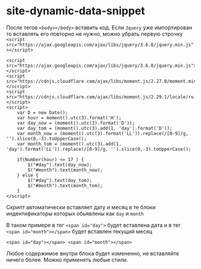 # site-dynamic-data-snippet


После тегов `<body></body>` вставить код.
Если `Jquery` уже импортирован то вставлять его повторно не нужно, можно убрать первую строчку `<script src="https://ajax.googleapis.com/ajax/libs/jquery/3.6.0/jquery.min.js"></script>`
```
<script src="https://ajax.googleapis.com/ajax/libs/jquery/3.6.0/jquery.min.js"></script>
<script src="https://cdnjs.cloudflare.com/ajax/libs/moment.js/2.27.0/moment.min.js"></script>
<script src="https://cdnjs.cloudflare.com/ajax/libs/moment.js/2.29.1/locale/ru.min.js"></script>
<script>
    var D = new Date();
    var hour = moment().utc(3).format('H');
    var day_now = (moment().utc(3).format('D'));
    var day_tom = (moment().utc(3).add(1, 'day').format('D'));
    var month_now = (moment().utc(3).format('LL')).replace(/[0-9]/g, '').slice(0,-3).toUpperCase();
    var month_tom = (moment().utc(3).add(1, 'day').format('LL')).replace(/[0-9]/g, '').slice(0,-3).toUpperCase();

    if(Number(hour) <= 17 ) {
        $("#day").text(day_now);
        $("#month").text(month_now);
    } else {
        $("#day").text(day_tom);
        $("#month").text(month_tom);
    }
</script>
```
 
Скрипт автоматически вставляет дату и месяц в те блоки индентификаторы которых обьявлены как `day` и `month`

В таком примере в тег `<span id="day">` будет вставлена дата и в тег `<span id="month"></span>` будет вставлен текущий месяц
```
<span id="day"></span> <span id="month"></span>
```

Любое содержимое внутри блока будет измененно, не вставляйте ничего более.
Можно применять любые стили.
